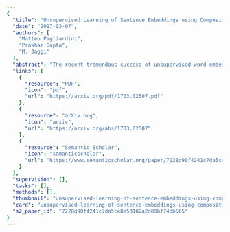 ```yaml
---
{
  "title": "Unsupervised Learning of Sentence Embeddings using Compositional n-Gram Features",
  "date": "2017-03-07",
  "authors": [
    "Matteo Pagliardini",
    "Prakhar Gupta",
    "M. Jaggi"
  ],
  "abstract": "The recent tremendous success of unsupervised word embeddings in a multitude of applications raises the obvious question if similar methods could be derived to improve embeddings (i.e. semantic representations) of word sequences as well. We present a simple but efficient unsupervised objective to train distributed representations of sentences. Our method outperforms the state-of-the-art unsupervised models on most benchmark tasks, highlighting the robustness of the produced general-purpose sentence embeddings.",
  "links": [
    {
      "resource": "PDF",
      "icon": "pdf",
      "url": "https://arxiv.org/pdf/1703.02507.pdf"
    },
    {
      "resource": "arXiv.org",
      "icon": "arxiv",
      "url": "https://arxiv.org/abs/1703.02507"
    },
    {
      "resource": "Semantic Scholar",
      "icon": "semanticscholar",
      "url": "https://www.semanticscholar.org/paper/7228d90f4241c7da5ca8e53182a2d89bf74db565"
    }
  ],
  "supervision": [],
  "tasks": [],
  "methods": [],
  "thumbnail": "unsupervised-learning-of-sentence-embeddings-using-compositional-n-gram-features-thumb.jpg",
  "card": "unsupervised-learning-of-sentence-embeddings-using-compositional-n-gram-features-card.jpg",
  "s2_paper_id": "7228d90f4241c7da5ca8e53182a2d89bf74db565"
}
---
```


